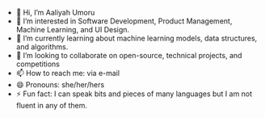 - 👋 Hi, I’m Aaliyah Umoru
- 👀 I’m interested in Software Development, Product Management, Machine Learning, and UI Design.
- 🌱 I’m currently learning about machine learning models, data structures, and algorithms.
- 💞️ I’m looking to collaborate on open-source, technical projects, and competitions
- 📫 How to reach me: via e-mail
- 😄 Pronouns: she/her/hers
- ⚡ Fun fact: I can speak bits and pieces of many languages but I am not fluent in any of them.

<!---
Limarmarjay/Limarmarjay is a ✨ special ✨ repository because its `README.md` (this file) appears on your GitHub profile.
You can click the Preview link to take a look at your changes.
--->
